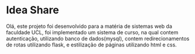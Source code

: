 # Idea Share

Olá, este projeto foi desenvolvido para a matéria de sistemas web da faculdade UCL, foi implementado um sistema de curso, na qual contem autenticação, utilizando banco de dados(mysql), contem redirecionamentos de rotas utilizando flask, e estilização de páginas utilizando html e css.
